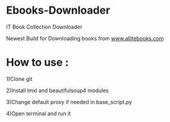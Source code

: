 # Ebooks-Downloader
IT Book Collection Downloader

Newest Build for Downloading books from www.allitebooks.com

# How to use :

1)Clone git

2)Install lmxl and beautifulsoup4 modules

3)Change default proxy if needed in base_script.py

4)Open terminal and run it
